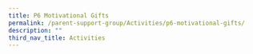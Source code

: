 ```yaml
---
title: P6 Motivational Gifts
permalink: /parent-support-group/Activities/p6-motivational-gifts/
description: ""
third_nav_title: Activities
---
```

